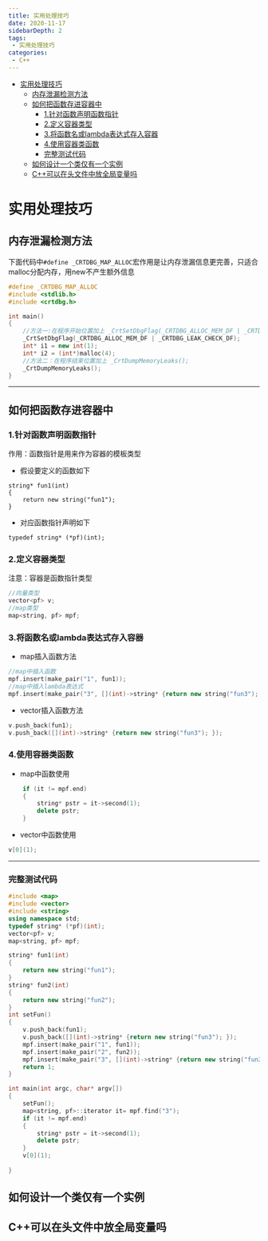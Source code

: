 ```yaml
---
title: 实用处理技巧
date: 2020-11-17
sidebarDepth: 2
tags:
 - 实用处理技巧
categories:
 - C++
---
```

- [实用处理技巧](#实用处理技巧)
	- [内存泄漏检测方法](#内存泄漏检测方法)
	- [如何把函数存进容器中](#如何把函数存进容器中)
		- [1.针对函数声明函数指针](#1针对函数声明函数指针)
		- [2.定义容器类型](#2定义容器类型)
		- [3.将函数名或lambda表达式存入容器](#3将函数名或lambda表达式存入容器)
		- [4.使用容器类函数](#4使用容器类函数)
		- [完整测试代码](#完整测试代码)
	- [如何设计一个类仅有一个实例](#如何设计一个类仅有一个实例)
	- [C++可以在头文件中放全局变量吗](#c可以在头文件中放全局变量吗)
# 实用处理技巧
## 内存泄漏检测方法
下面代码中`#define _CRTDBG_MAP_ALLOC`宏作用是让内存泄漏信息更完善，只适合malloc分配内存，用new不产生额外信息
```cpp
#define _CRTDBG_MAP_ALLOC
#include <stdlib.h>
#include <crtdbg.h>

int main()
{
    //方法一:在程序开始位置加上 _CrtSetDbgFlag(_CRTDBG_ALLOC_MEM_DF | _CRTDBG_LEAK_CHECK_DF);
    _CrtSetDbgFlag(_CRTDBG_ALLOC_MEM_DF | _CRTDBG_LEAK_CHECK_DF);
    int* i1 = new int(1);
    int* i2 = (int*)malloc(4);
    //方法二：在程序结束位置加上 _CrtDumpMemoryLeaks();
    _CrtDumpMemoryLeaks();
}
```
--------------
## 如何把函数存进容器中
### 1.针对函数声明函数指针
作用：函数指针是用来作为容器的模板类型
- 假设要定义的函数如下
```
string* fun1(int)
{
	return new string("fun1");
}
```
- 对应函数指针声明如下
```
typedef string* (*pf)(int);
```
### 2.定义容器类型
注意：容器是函数指针类型
```cpp
//向量类型
vector<pf> v;
//map类型
map<string, pf> mpf;
```
### 3.将函数名或lambda表达式存入容器
- map插入函数方法
```cpp
//map中插入函数
mpf.insert(make_pair("1", fun1));
//map中插入lambda表达式
mpf.insert(make_pair("3", [](int)->string* {return new string("fun3"); }));
```
- vector插入函数方法
```cpp
v.push_back(fun1);
v.push_back([](int)->string* {return new string("fun3"); });
```
### 4.使用容器类函数
- map中函数使用
```cpp
	if (it != mpf.end)
	{
		string* pstr = it->second(1);
		delete pstr;
	}
```
- vector中函数使用
```cpp
v[0](1);
```
------------
### 完整测试代码
```cpp
#include <map>
#include <vector>
#include <string>
using namespace std;
typedef string* (*pf)(int);
vector<pf> v;
map<string, pf> mpf;

string* fun1(int)
{
	return new string("fun1");
}
string* fun2(int)
{
	return new string("fun2");
}
int setFun()
{
	v.push_back(fun1);
	v.push_back([](int)->string* {return new string("fun3"); });
	mpf.insert(make_pair("1", fun1));
	mpf.insert(make_pair("2", fun2));
	mpf.insert(make_pair("3", [](int)->string* {return new string("fun3"); }));
	return 1;
}

int main(int argc, char* argv[])
{
	setFun();
	map<string, pf>::iterator it= mpf.find("3");
	if (it != mpf.end)
	{
		string* pstr = it->second(1);
		delete pstr;
	}
	v[0](1);
	
}
```
## 如何设计一个类仅有一个实例
## C++可以在头文件中放全局变量吗